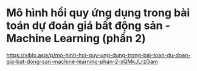 # Mô hình hồi quy ứng dụng trong bài toán dự đoán giá bất động sản - Machine Learning (phần 2)
https://viblo.asia/p/mo-hinh-hoi-quy-ung-dung-trong-bai-toan-du-doan-gia-bat-dong-san-machine-learning-phan-2-xQMkJLrzGam